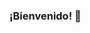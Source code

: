 ### ¡Bienvenido! 👋

<!--
**cesantaniello/cesantaniello** is a ✨ _special_ ✨ repository because its `README.md` (this file) appears on your GitHub profile.
 

I'm a Frontend Dev with experience in JavaScript and React. Queries in SQL are my hobbies. Java y PHP are my languages in Backend and I love Linux. 


- 🔭 I’m currently working on ... old-school frontend web apps. (LAMP)
- 🌱 I’m currently learning ... how to make smart contracts.
- 👯 I’m looking to collaborate on ... interesting projects.
- 🤔 I’m looking for help with ... algorithms and control structures.
- 💬 Ask me about ... anything do you want.
- 📫 How to reach me: ... Here and in LinkedIn.
- 😄 Pronouns: ... Me.
- ⚡ Fun fact: ... Had been living in 3 continents always is fun.
-->
